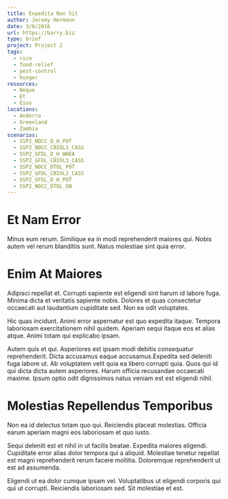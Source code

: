```yaml
---
title: Expedita Non Sit
author: Jeromy Hermann
date: 3/8/2016
url: https://barry.biz
type: brief
project: Project 2
tags:
  - rice
  - food-relief
  - pest-control
  - hunger
resources:
  - Neque
  - Et
  - Eius
locations:
  - Andorra
  - Greenland
  - Zambia
scenarios:
  - SSP2_NOCC_D_H_POT
  - SSP2_NOCC_CBIOL1_CASS
  - SSP2_GFDL_D_H_WHEA
  - SSP2_GFDL_CBIOL3_CASS
  - SSP2_NOCC_DTOL_POT
  - SSP2_GFDL_CBIOL2_CASS
  - SSP2_GFDL_D_H_POT
  - SSP2_NOCC_DTOL_GN
---
```


# Et Nam Error
Minus eum rerum. Similique ea in modi reprehenderit maiores qui. Nobis autem vel rerum blanditiis sunt. Natus molestiae sint quia error.

# Enim At Maiores
Adipisci repellat et. Corrupti sapiente est eligendi sint harum id labore fuga. Minima dicta et veritatis sapiente nobis. Dolores et quas consectetur occaecati aut laudantium cupiditate sed. Non ea odit voluptates.
 Hic quas incidunt. Animi error aspernatur est quo expedita itaque. Tempora laboriosam exercitationem nihil quidem. Aperiam sequi itaque eos et alias atque. Animi totam qui explicabo ipsam.
 Autem quis et qui. Asperiores est ipsam modi debitis consequatur reprehenderit. Dicta accusamus eaque accusamus.Expedita sed deleniti fuga labore ut. Ab voluptatem velit quia ea libero corrupti quia. Quos qui id qui dicta dicta autem asperiores. Harum officia recusandae occaecati maxime. Ipsum optio odit dignissimos natus veniam est est eligendi nihil.

# Molestias Repellendus Temporibus
Non ea id delectus totam quo qui. Reiciendis placeat molestias. Officia earum aperiam magni eos laboriosam et quo iusto.
 Sequi deleniti est et nihil in ut facilis beatae. Expedita maiores eligendi. Cupiditate error alias dolor tempora qui a aliquid. Molestiae tenetur repellat est magni reprehenderit rerum facere mollitia. Doloremque reprehenderit ut est ad assumenda.
 Eligendi ut ea dolor cumque ipsam vel. Voluptatibus ut eligendi corporis qui qui ut corrupti. Reiciendis laboriosam sed. Sit molestiae et est.
